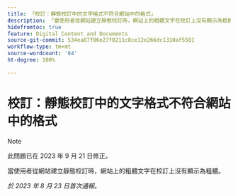 ```yaml
---
title: 「校訂：靜態校訂中的文字格式不符合網站中的格式」
description: 「當使用者從網站建立靜態校訂時，網站上的粗體文字在校訂上沒有顯示為粗體。」
hidefromtoc: true
feature: Digital Content and Documents
source-git-commit: 534ea87f86e27f0211c8ce12e266dc1310af5501
workflow-type: tm+mt
source-wordcount: '84'
ht-degree: 100%

---
```



# 校訂：靜態校訂中的文字格式不符合網站中的格式

<!--WF, WFP TOCs-->

>[!NOTE]
>
>此問題已在 2023 年 9 月 21 日修正。

當使用者從網站建立靜態校訂時，網站上的粗體文字在校訂上沒有顯示為粗體。

_於 2023 年 8 月 23 日首次通報。_

